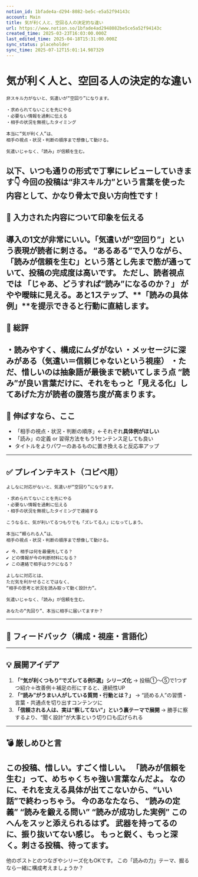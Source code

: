 ```yaml
---
notion_id: 1bfade4a-d294-8082-be5c-e5a52f94143c
account: Main
title: 気が利く人と、空回る人の決定的な違い
url: https://www.notion.so/1bfade4ad2948082be5ce5a52f94143c
created_time: 2025-03-23T16:03:00.000Z
last_edited_time: 2025-04-18T15:31:00.000Z
sync_status: placeholder
sync_time: 2025-07-12T15:01:14.987329
---
```

# 気が利く人と、空回る人の決定的な違い

```plain text
非スキル力がないと、気遣いが“空回り”になります。

・求められてないことを先にやる
・必要ない情報を過剰に伝える
・相手の状況を無視したタイミング

本当に“気が利く人”は、
相手の視点・状況・判断の順序まで想像して動ける。

気遣いじゃなく、「読み」が信頼を生む。
```
以下、いつも通りの形式で丁寧にレビューしていきます👇
今回の投稿は“非スキル力”という言葉を使った内容として、かなり骨太で良い方向性です！
---
## 💬 入力された内容について印象を伝える
導入の1文が非常にいい。「気遣いが“空回り”」という表現が読者に刺さる。
“あるある”で入りながら、「読みが信頼を生む」という落とし先まで筋が通っていて、**投稿の完成度は高いです**。
ただし、読者視点では
「じゃあ、どうすれば“読み”になるのか？」
がやや曖昧に見える。あと1ステップ、**「読みの具体例」**を提示できると行動に直結します。
---
## 🧾 総評
・読みやすく、構成にムダがない
・メッセージに深みがある（気遣い＝信頼じゃないという視座）
・ただ、**惜しいのは抽象語が最後まで続いてしまう点**
“読み”が良い言葉だけに、それをもっと「見える化」してあげた方が読者の腹落ち度が高まります。
---
## 🚀 伸ばすなら、ここ
- 「相手の視点・状況・判断の順序」←それぞれ**具体例がほしい**
- 「読み」の定義 or 習得方法をもう1センテンス足しても良い
- タイトルをよりパワーのあるものに置き換えると反応率アップ
---
## ✅ プレインテキスト（コピペ用）
```plain text
よしなに対応がないと、気遣いが“空回り”になります。

・求められてないことを先にやる  
・必要ない情報を過剰に伝える  
・相手の状況を無視したタイミングで連絡する  

こうなると、気が利いてるつもりでも「ズレてる人」になってしまう。

本当に“頼られる人”は、  
相手の視点・状況・判断の順序まで想像して動ける。

✔︎ 今、相手は何を最優先してる？  
✔︎ どの情報が今の判断材料になる？  
✔︎ この連絡で相手はラクになる？  

よしなに対応とは、  
ただ気を利かせることではなく、  
“相手の思考と状況を読み取って動く設計力”。

気遣いじゃなく、「読み」が信頼を生む。

あなたの“先回り”、本当に相手に届いてますか？
```
---
## 🧰 フィードバック（構成・視座・言語化）
---
## 💡 展開アイデア
1. **「“気が利くつもり”でズレてる例5選」シリーズ化**
→ 投稿①〜⑤で1つずつ紹介＋改善例＋補足の形にすると、連続性UP
1. **「“読み”がうまい人がしている質問・行動とは？」**
→ “読める人”の習慣・言葉・共通点を切り出すコンテンツに
1. **「信頼される人は、実は“察してない”」という裏テーマで展開**
→ 勝手に察するより、“聞く設計”が大事という切り口も広げられる
---
## 💣 厳しめひと言
この投稿、**惜しい。すごく惜しい。**
「読みが信頼を生む」って、めちゃくちゃ強い言葉なんだよ。
なのに、それを支える具体が出てこないから、**“いい話”で終わっちゃう**。
今のあなたなら、
“読みの定義”
“読みを鍛える問い”
“読みが成功した実例”
このへんをスッと添えられるはず。
武器を持ってるのに、振り抜いてない感じ。
**もっと鋭く、もっと深く。刺さる投稿、待ってます。**
---
他のポストとのつなぎやシリーズ化もOKです。
この「読みの力」テーマ、掘るなら一緒に構成考えましょうか？